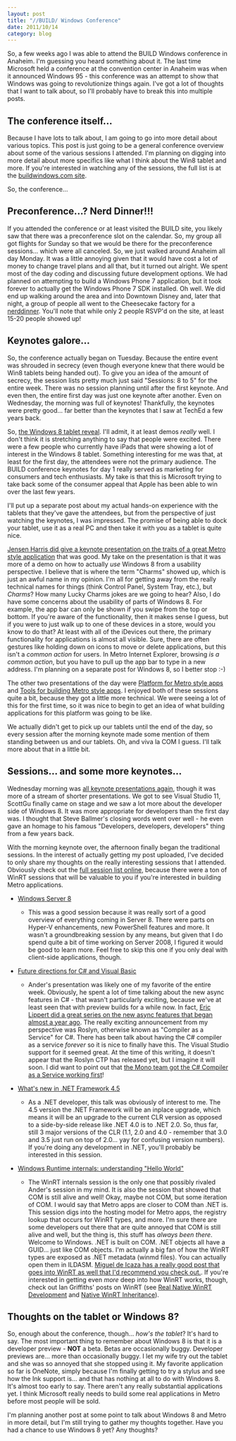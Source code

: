 ```yaml
---
layout: post
title: "//BUILD/ Windows Conference"
date: 2011/10/14
category: blog
---
```


So, a few weeks ago I was able to attend the BUILD Windows conference in
Anaheim. I'm guessing you heard something about it. The last time Microsoft
held a conference at the convention center in Anaheim was when it announced
Windows 95 \- this conference was an attempt to show that Windows was going to
revolutionize things again. I've got a lot of thoughts that I want to talk
about, so I'll probably have to break this into multiple posts.

## The conference itself...

Because I have lots to talk about, I am going to go into more detail about
various topics. This post is just going to be a general conference overview
about some of the various sessions I attended. I'm planning on digging into
more detail about more specifics like what I think about the Win8 tablet and
more. If you're interested in watching any of the sessions, the full list is
at the [buildwindows.com site](http://www.buildwindows.com/Sessions/Schedule).

So, the conference...

## Preconference...? Nerd Dinner!!!

If you attended the conference or at least visited the BUILD site, you likely
saw that there was a preconference slot on the calendar. So, my group all got
flights for Sunday so that we would be there for the preconference sessions...
which were all canceled. So, we just walked around Anaheim all day Monday. It
was a little annoying given that it would have cost a lot of money to change
travel plans and all that, but it turned out alright. We spent most of the day
coding and discussing future development options. We had planned on attempting
to build a Windows Phone 7 application, but it took forever to actually get the
Windows Phone 7 SDK installed. Oh well. We did end up walking around the area
and into Downtown Disney and, later that night, a group of people all went to
the Cheesecake factory for a [nerddinner](http://www.nerddinner.com/5027).
You'll note that while only 2 people RSVP'd on the site, at least 15-20 people
showed up!

## Keynotes galore...

So, the conference actually began on Tuesday. Because the entire event was
shrouded in secrecy (even though everyone knew that there would be Win8
tablets being handed out). To give you an idea of the amount of secrecy, the
session lists pretty much just said "Sessions: 8 to 5" for the entire week.
There was no session planning until after the first keynote. And even then,
the entire first day was just one keynote after another. Even on Wednesday,
the morning was full of keynotes! Thankfully, the keynotes were pretty good...
far better than the keynotes that I saw at TechEd a few years back.

So, [the Windows 8 tablet
reveal](http://channel9.msdn.com/events/BUILD/BUILD2011/KEY-0001). I'll admit,
it at least demos *really* well. I don't think it is stretching anything to
say that people were excited. There were a few people who currently have iPads
that were showing a lot of interest in the Windows 8 tablet. Something
interesting for me was that, at least for the first day, the attendees were
not the primary audience. The BUILD conference keynotes for day 1 really
served as marketing for consumers and tech enthusiasts. My take is that this
is Microsoft trying to take back some of the consumer appeal that Apple has
been able to win over the last few years.

I'll put up a separate post about my actual hands-on experience with the
tablets that they've gave the attendees, but from the perspective of just
watching the keynotes, I was impressed. The promise of being able to dock your
tablet, use it as a real PC and then take it with you as a tablet is quite
nice.

[Jensen Harris did give a keynote presentation on the traits of a great Metro
style application](http://channel9.msdn.com/events/BUILD/BUILD2011/BPS-1004)
that was good. My take on the presentation is that it was more of a demo on how
to actually *use* Windows 8 from a usability perspective. I believe that is
where the term "Charms" showed up, which is just an awful name in my opinion.
I'm all for getting away from the really technical names for things (think
Control Panel, System Tray, etc.), but *Charms*? How many Lucky Charms jokes
are we going to hear? Also, I do have some concerns about the usability of
parts of Windows 8. For example, the app bar can only be shown if you swipe
from the top or bottom. If you're aware of the functionality, then it makes
sense I guess, but if you were to just walk up to one of these devices in a
store, would you know to do that? At least with all of the iDevices out there,
the primary functionality for applications is almost all visible. Sure, there
are often gestures like holding down on icons to move or delete applications,
but this isn't a *common action* for users. In Metro Internet Explorer,
browsing *is a common action*, but you have to pull up the app bar to type in a
new address.  I'm planning on a separate post for Windows 8, so I better stop
:-)

The other two presentations of the day were [Platform for Metro style
apps](http://channel9.msdn.com/events/BUILD/BUILD2011/BPS-1005) and [Tools for
building Metro style
apps](http://channel9.msdn.com/events/BUILD/BUILD2011/BPS-1006). I enjoyed
both of these sessions quite a bit, because they got a little more technical.
We were seeing a lot of this for the first time, so it was nice to begin to
get an idea of what building applications for this platform was going to be
like.

We actually didn't get to pick up our tablets until the end of the day, so
every session after the morning keynote made some mention of them standing
between us and our tablets. Oh, and viva la COM I guess. I'll talk more about
that in a little bit.

## Sessions... and some more keynotes...

Wednesday morning was [all keynote presentations
again](http://channel9.msdn.com/events/BUILD/BUILD2011/KEY-0002), though it
was more of a stream of shorter presentations. We got to see Visual Studio 11,
ScottGu finally came on stage and we saw a lot more about the developer side
of Windows 8. It was more appropriate for developers than the first day was. I
thought that Steve Ballmer's closing words went over well - he even gave an
homage to his famous "Developers, developers, developers" thing from a few
years back.

With the morning keynote over, the afternoon finally began the traditional
sessions. In the interest of actually getting my post uploaded, I've decided
to only share my thoughts on the really interesting sessions that I attended.
Obviously check out the [full session list
online](http://www.buildwindows.com/Sessions/Schedule), because there were a
ton of WinRT sessions that will be valuable to you if you're interested in
building Metro applications.

  * [Windows Server 8](http://channel9.msdn.com/events/BUILD/BUILD2011/SAC-973F)
    * This was a good session because it was really sort of a good overview of
      everything coming in Server 8. There were parts on Hyper-V enhancements,
      new PowerShell features and more. It wasn't a groundbreaking session by
      any means, but given that I do spend quite a bit of time working on
      Server 2008, I figured it would be good to learn more. Feel free to skip
      this one if you only deal with client-side applications, though.

  * [Future directions for C# and Visual
    Basic](http://channel9.msdn.com/events/BUILD/BUILD2011/TOOL-816T)
    * Ander's presentation was likely one of my favorite of the entire week.
      Obviously, he spent a lot of time talking about the new async features
      in C# - that wasn't particularly exciting, because we've at least seen
      that with preview builds for a while now. In fact, [Eric Lippert did a
      great series on the new async features that began almost a year
      ago](http://blogs.msdn.com/b/ericlippert/archive/2010/10/28/asynchrony-in-c-5-part-one.aspx).
      The really exciting announcement from my perspective was Roslyn,
      otherwise known as "Compiler as a Service" for C#. There has been talk
      about having the C# compiler as a service *forever* so it is nice to
      finally have this. The Visual Studio support for it seemed great. At the
      time of this writing, it doesn't appear that the Roslyn CTP has released
      yet, but I imagine it will soon. I did want to point out that [the Mono
      team got the C# Compiler as a Service working
      first](http://www.mono-project.com/CsharpRepl)!

  * [What's new in .NET Framework 4.5](http://channel9.msdn.com/events/BUILD/BUILD2011/TOOL-834T)
    * As a .NET developer, this talk was obviously of interest to me. The 4.5
      version the .NET Framework will be an inplace upgrade, which means it
      will be an upgrade to the current CLR version as opposed to a
      side-by-side release like .NET 4.0 is to .NET 2.0. So, thus far, still 3
      major versions of the CLR (1.1, 2.0 and 4.0 - remember that 3.0 and 3.5
      just run on top of 2.0... yay for confusing version numbers). If you're
      doing any development in .NET, you'll probably be interested in this
      session.

  * [Windows Runtime internals: understanding "Hello World"](http://channel9.msdn.com/events/BUILD/BUILD2011/PLAT-875T)
    * The WinRT internals session is the only one that possibly rivaled
      Ander's session in my mind. It is also the session that showed that COM
      is still alive and well! Okay, maybe not COM, but some iteration of COM.
      I would say that Metro apps are closer to COM than .NET is. This session
      digs into the hosting model for Metro apps, the registry lookup that
      occurs for WinRT types, and more. I'm sure there are some developers out
      there that are quite annoyed that COM is still alive and well, but the
      thing is, this stuff has *always been there*. Welcome to Windows. .NET
      is built on COM. .NET objects all have a GUID... just like COM objects.
      I'm actually a big fan of how the WinRT types are exposed as .NET
      metadata (winmd files). You can actually open them in ILDASM. [Miguel de
      Icaza has a really good post that goes into WinRT as well that I'd
      recommend you check
      out.](http://tirania.org/blog/archive/2011/Sep-15.html). If you're
      interested in getting even *more* deep into how WinRT works, though,
      check out Ian Griffiths' posts on WinRT (see [Real Native WinRT
      Development](http://www.interact-sw.co.uk/iangblog/2011/09/16/real-native-winrt)
      and [Native WinRT
      Inheritance](http://www.interact-sw.co.uk/iangblog/2011/09/25/native-winrt-inheritance)).

## Thoughts on the tablet or Windows 8?

So, enough about the conference, though... *how's the tablet*? It's hard to
say. The most important thing to remember about Windows 8 is that it is a
developer preview - __NOT__ a beta. Betas are occasionally buggy. Developer
previews are... more than occasionally buggy. I let my wife try out the
tablet and she was so annoyed that she stopped using it. My favorite
application so far is OneNote, simply because I'm finally getting to try a
stylus and see how the Ink support is... and that has nothing at all to do
with Windows 8. It's almost too early to say. There aren't any really
substantial applications yet. I think Microsoft really needs to build some
real applications in Metro before most people will be sold.

I'm planning another post at some point to talk about Windows 8 and Metro in
more detail, but I'm still trying to gather my thoughts together. Have you had
a chance to use Windows 8 yet? Any thoughts?
